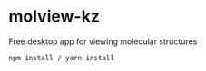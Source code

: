 # molview-kz
Free desktop app for viewing molecular structures

```bat
npm install / yarn install
```
